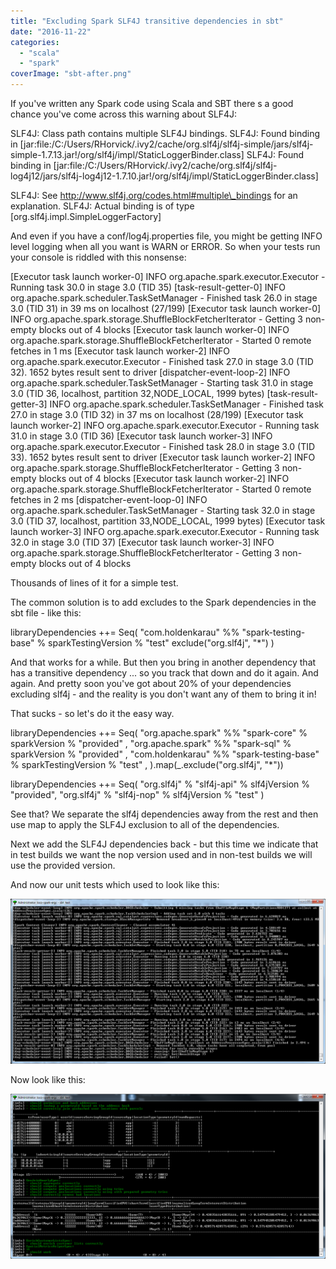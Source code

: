 ```yaml
---
title: "Excluding Spark SLF4J transitive dependencies in sbt"
date: "2016-11-22"
categories: 
  - "scala"
  - "spark"
coverImage: "sbt-after.png"
---
```


If you've written any Spark code using Scala and SBT there s a good chance you've come across this warning about SLF4J:

SLF4J: Class path contains multiple SLF4J bindings.
SLF4J: Found binding in \[jar:file:/C:/Users/RHorvick/.ivy2/cache/org.slf4j/slf4j-simple/jars/slf4j-simple-1.7.13.jar!/org/slf4j/impl/StaticLoggerBinder.class\]
SLF4J: Found binding in \[jar:file:/C:/Users/RHorvick/.ivy2/cache/org.slf4j/slf4j-log4j12/jars/slf4j-log4j12-1.7.10.jar!/org/slf4j/impl/StaticLoggerBinder.class\]

SLF4J: See http://www.slf4j.org/codes.html#multiple\_bindings for an explanation.
SLF4J: Actual binding is of type \[org.slf4j.impl.SimpleLoggerFactory\]

And even if you have a conf/log4j.properties file, you might be getting INFO level logging when all you want is WARN or ERROR. So when your tests run your console is riddled with this nonsense:

\[Executor task launch worker-0\] INFO org.apache.spark.executor.Executor - Running task 30.0 in stage 3.0 (TID 35)
\[task-result-getter-0\] INFO org.apache.spark.scheduler.TaskSetManager - Finished task 26.0 in stage 3.0 (TID 31) in 39 ms on localhost (27/199)
\[Executor task launch worker-0\] INFO org.apache.spark.storage.ShuffleBlockFetcherIterator - Getting 3 non-empty blocks out of 4 blocks
\[Executor task launch worker-0\] INFO org.apache.spark.storage.ShuffleBlockFetcherIterator - Started 0 remote fetches in 1 ms
\[Executor task launch worker-2\] INFO org.apache.spark.executor.Executor - Finished task 27.0 in stage 3.0 (TID 32). 1652 bytes result sent to driver
\[dispatcher-event-loop-2\] INFO org.apache.spark.scheduler.TaskSetManager - Starting task 31.0 in stage 3.0 (TID 36, localhost, partition 32,NODE\_LOCAL, 1999 bytes)
\[task-result-getter-3\] INFO org.apache.spark.scheduler.TaskSetManager - Finished task 27.0 in stage 3.0 (TID 32) in 37 ms on localhost (28/199)
\[Executor task launch worker-2\] INFO org.apache.spark.executor.Executor - Running task 31.0 in stage 3.0 (TID 36)
\[Executor task launch worker-3\] INFO org.apache.spark.executor.Executor - Finished task 28.0 in stage 3.0 (TID 33). 1652 bytes result sent to driver
\[Executor task launch worker-2\] INFO org.apache.spark.storage.ShuffleBlockFetcherIterator - Getting 3 non-empty blocks out of 4 blocks
\[Executor task launch worker-2\] INFO org.apache.spark.storage.ShuffleBlockFetcherIterator - Started 0 remote fetches in 2 ms
\[dispatcher-event-loop-0\] INFO org.apache.spark.scheduler.TaskSetManager - Starting task 32.0 in stage 3.0 (TID 37, localhost, partition 33,NODE\_LOCAL, 1999 bytes)
\[Executor task launch worker-3\] INFO org.apache.spark.executor.Executor - Running task 32.0 in stage 3.0 (TID 37)
\[Executor task launch worker-3\] INFO org.apache.spark.storage.ShuffleBlockFetcherIterator - Getting 3 non-empty blocks out of 4 blocks

Thousands of lines of it for a simple test.

The common solution is to add excludes to the Spark dependencies in the sbt file - like this:

libraryDependencies ++= Seq(
  "com.holdenkarau" %% "spark-testing-base" % sparkTestingVersion % "test" exclude("org.slf4j", "\*")
)

And that works for a while. But then you bring in another dependency that has a transitive dependency ... so you track that down and do it again. And again. And pretty soon you've got about 20% of your dependencies excluding slf4j - and the reality is you don't want any of them to bring it in!

That sucks - so let's do it the easy way.

libraryDependencies ++= Seq(
  "org.apache.spark" %% "spark-core" % sparkVersion % "provided" ,
  "org.apache.spark" %% "spark-sql" % sparkVersion % "provided" ,
  "com.holdenkarau" %% "spark-testing-base" % sparkTestingVersion % "test" ,
).map(\_.exclude("org.slf4j", "\*"))

libraryDependencies ++= Seq(
  "org.slf4j" % "slf4j-api" % slf4jVersion % "provided",
  "org.slf4j" % "slf4j-nop" % slf4jVersion % "test"
)

See that? We separate the slf4j dependencies away from the rest and then use map to apply the SLF4J exclusion to all of the dependencies.

Next we add the SLF4J dependencies back - but this time we indicate that in test builds we want the nop version used and in non-test builds we will use the provided version.

And now our unit tests which used to look like this:

![Before the NOP logger and SLF4J logging change](images/sbt-before.png)

Now look like this:

![After the NOP logger and SLF4J logging change](images/sbt-after.png)
